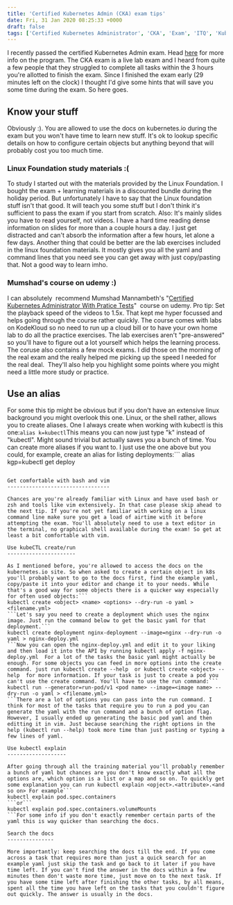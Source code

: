 ```yaml
---
title: 'Certified Kubernetes Admin (CKA) exam tips'
date: Fri, 31 Jan 2020 08:25:33 +0000
draft: false
tags: ['Certified Kubernetes Administrator', 'CKA', 'Exam', 'ITQ', 'Kubernetes']
---
```


I recently passed the certified Kubernetes Admin exam. Head [here](https://www.cncf.io/certification/cka/) for more info on the program. The CKA exam is a live lab exam and I heard from quite a few people that they struggled to complete all tasks within the 3 hours you're allotted to finish the exam. Since I finished the exam early (29 minutes left on the clock) I thought I'd give some hints that will save you some time during the exam. So here goes.

Know your stuff
---------------

Obviously :). You are allowed to use the docs on kubernetes.io during the exam but you won't have time to learn new stuff. It's ok to lookup specific details on how to configure certain objects but anything beyond that will probably cost you too much time.

### Linux Foundation study materials :(

To study I started out with the materials provided by the Linux Foundation. I bought the exam + learning materials in a discounted bundle during the holiday period. But unfortunately I have to say that the Linux foundation stuff isn't that good. It will teach you some stuff but I don't think it's sufficient to pass the exam if you start from scratch. Also: It's mainly slides you have to read yourself, not videos. I have a hard time reading dense information on slides for more than a couple hours a day. I just get distracted and can't absorb the information after a few hours, let alone a few days. Another thing that could be better are the lab exercises included in the linux foundation materials. It mostly gives you all the yaml and command lines that you need see you can get away with just copy/pasting that. Not a good way to learn imho.

### Mumshad's course on udemy :)

I can absolutely  recommend Mumshad Mannambeth's "[Certified Kubernetes Administrator With Pratice Tests](https://www.udemy.com/course/certified-kubernetes-administrator-with-practice-tests/)"  course on udemy. Pro tip: Set the playback speed of the videos to 1.5x. That kept me hyper focussed and helps going through the course rather quickly. The course comes with labs on KodeKloud so no need to run up a cloud bill or to have your own home lab to do all the practice exercises. The lab exercises aren't "pre-answered" so you'll have to figure out a lot yourself which helps the learning process. The coruse also contains a few mock exams. I did those on the morning of the real exam and the really helped me picking up the speed I needed for the real deal.  They'll also help you highlight some points where you might need a little more study or practice.

Use an alias
------------

For some this tip might be obvious but if you don't have an extensive linux background you might overlook this one. Linux, or the shell rather, allows you to create aliases. One I always create when working with kubectl is this one:```
alias k=kubectl
```This means you can now just type "k" instead of "kubectl". Might sound trivial but actually saves you a bunch of time. You can create more aliases if you want to. I just use the one above but you could, for example, create an alias for listing deployments:```
alias kgp=kubectl get deploy
```and so on... Just make sure you don't spent more time on creating the aliases in the exam environment than you'll ever save.

Get comfortable with bash and vim
---------------------------------

Chances are you're already familiar with Linux and have used bash or zsh and tools like vim extensively. In that case please skip ahead to the next tip. If you're not yet familiar with working on a linux command line make sure you get a load of airtime with it before attempting the exam. You'll absolutely need to use a text editor in the terminal, no graphical shell available during the exam! So get at least a bit comfortable with vim.

Use kubeCTL create/run
----------------------

As I mentioned before, you're allowed to access the docs on the kubernetes.io site. So when asked to create a certain object in k8s you'll probably want to go to the docs first, find the example yaml, copy/paste it into your editor and change it to your needs. While that's a good way for some objects there is a quicker way especially for often used objects:```
kubectl create <object> <name> <options> --dry-run -o yaml > <filename.yml>
```Let's say you need to create a deployment which uses the nginx image. Just run the command below to get the basic yaml for that deployment.```
kubectl create deployment nginx-deployment --image=nginx --dry-run -o yaml > nginx-deploy.yml
```Now you can open the nginx-deploy.yml and edit it to your liking and then load it into the API by running kubectl apply -f nginx-deploy.yml  For a lot of the tasks the basic yaml might actually be enough. For some objects you can feed in more options into the create command. just run kubectl create --help  or kubectl create <object> --help  for more information. If your task is just to create a pod you can't use the create command. You'll have to use the run command:```
kubectl run --generator=run-pod/v1 <pod name> --image=<image name> --dry-run -o yaml > <filename.yml>
```There are a lot of options you can pass into the run command. I think for most of the tasks that require you to run a pod you can generate the yaml with the run command and a bunch of option flag. However, I usually ended up generating the basic pod yaml and then editting it in vim. Just because searching the right options in the help (kubectl run --help) took more time than just pasting or typing a few lines of yaml.

Use kubectl explain
-------------------

After going through all the training material you'll probably remember a bunch of yaml but chances are you don't know exactly what all the options are, which option is a list or a map and so on. To quickly get some explanation you can run kubectl explain <opject>.<attribute>.<and so on> For example```
kubectl explain pod.spec.containers
```or```
kubectl explain pod.spec.containers.volumeMounts
```For some info if you don't exactly remember certain parts of the yaml this is way quicker than searching the docs.

Search the docs
---------------

More importantly: keep searching the docs till the end. If you come across a task that requires more than just a quick search for an example yaml just skip the task and go back to it later if you have time left. If you can't find the answer in the docs within a few minutes then don't waste more time, just move on to the next task. If you have some time left after finishing the other tasks, by all means, spent all the time you have left on the tasks that you couldn't figure out quickly. The answer is usually in the docs.